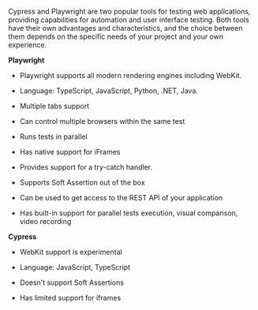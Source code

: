 Cypress and Playwright are two popular tools for testing web applications, providing capabilities for automation and user interface testing. Both tools have their own advantages and characteristics, and the choice between them depends on the specific needs of your project and your own experience. 

**Playwright**

- Playwright supports all modern rendering engines including WebKit.

- Language: TypeScript, JavaScript, Python, .NET, Java.

- Multiple tabs support

- Can control multiple browsers within the same test

- Runs tests in parallel

- Has native support for iFrames

- Provides support for a try-catch handler.

- Supports Soft Assertion out of the box

- Can be used to get access to the REST API of your application

- Has built-in support for parallel tests execution, visual comparison, video recording

**Cypress**

- WebKit support is experimental

- Language: JavaScript, TypeScript

- Doesn’t support Soft Assertions

- Has limited support for iframes